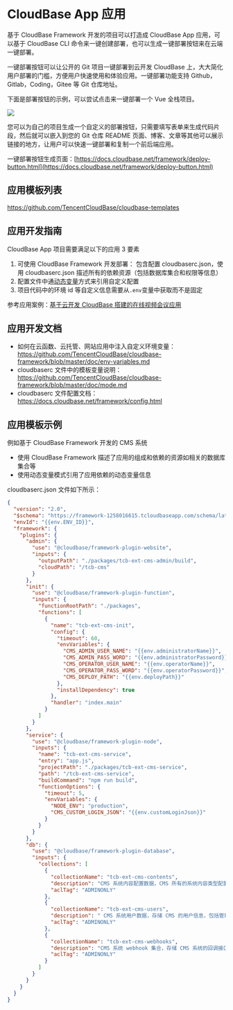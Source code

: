 # CloudBase App 应用

基于 CloudBase Framework 开发的项目可以打造成 CloudBase App 应用，可以基于 CloudBase CLI 命令来一键创建部署，也可以生成一键部署按钮来在云端一键部署。

一键部署按钮可以让公开的 Git 项目一键部署到云开发 CloudBase 上，大大简化用户部署的门槛，方便用户快速使用和体验应用。一键部署功能支持 Github，Gitlab，Coding，Gitee 等 Git 仓库地址。

下面是部署按钮的示例，可以尝试点击来一键部署一个 Vue 全栈项目。

[![](https://main.qcloudimg.com/raw/95b6b680ef97026ae10809dbd6516117.svg)](https://console.cloud.tencent.com/tcb/env/index?action=CreateAndDeployCloudBaseProject&tdl_anchor=github&tdl_site=0&appUrl=https%3A%2F%2Fgithub.com%2FTencentCloudBase%2Fcloudbase-templates&workDir=vue&appName=example-app)

您可以为自己的项目生成一个自定义的部署按钮，只需要填写表单来生成代码片段，然后就可以嵌入到您的 Git 仓库 README 页面、博客、文章等其他可以展示链接的地方，让用户可以快速一键部署和复制一个前后端应用。

一键部署按钮生成页面：[https://docs.cloudbase.net/framework/deploy-button.html](https://docs.cloudbase.net/framework/deploy-button.html)

## 应用模板列表

<https://github.com/TencentCloudBase/cloudbase-templates>

## 应用开发指南

CloudBase App 项目需要满足以下的应用 3 要素

1. 可使用 CloudBase Framework 开发部署： 包含配置 cloudbaserc.json，使用 cloudbaserc.json 描述所有的依赖资源（包括数据库集合和权限等信息）
2. 配置文件中通[动态变量](https://docs.cloudbase.net/cli/config.html#dong-tai-bian-liang)方式来引用自定义配置
3. 项目代码中的环境 id 等自定义信息需要从`.env`变量中获取而不是固定

参考应用案例：[基于云开发 CloudBase 搭建的在线视频会议应用](https://github.com/oe/serverless-zoom-with-webrtc/tree/master/meeting-simple)

## 应用开发文档

- 如何在云函数、云托管、网站应用中注入自定义环境变量： https://github.com/TencentCloudBase/cloudbase-framework/blob/master/doc/env-variables.md
- cloudbaserc 文件中的模板变量说明：https://github.com/TencentCloudBase/cloudbase-framework/blob/master/doc/mode.md
- cloudbaserc 文件配置文档：https://docs.cloudbase.net/framework/config.html

## 应用模板示例

例如基于 CloudBase Framework 开发的 CMS 系统

- 使用 CloudBase Framework 描述了应用的组成和依赖的资源如相关的数据库集合等
- 使用动态变量模式引用了应用依赖的动态变量信息

cloudbaserc.json 文件如下所示：

```json
{
  "version": "2.0",
  "$schema": "https://framework-1258016615.tcloudbaseapp.com/schema/latest.json",
  "envId": "{{env.ENV_ID}}",
  "framework": {
    "plugins": {
      "admin": {
        "use": "@cloudbase/framework-plugin-website",
        "inputs": {
          "outputPath": "./packages/tcb-ext-cms-admin/build",
          "cloudPath": "/tcb-cms"
        }
      },
      "init": {
        "use": "@cloudbase/framework-plugin-function",
        "inputs": {
          "functionRootPath": "./packages",
          "functions": [
            {
              "name": "tcb-ext-cms-init",
              "config": {
                "timeout": 60,
                "envVariables": {
                  "CMS_ADMIN_USER_NAME": "{{env.administratorName}}",
                  "CMS_ADMIN_PASS_WORD": "{{env.administratorPassword}}",
                  "CMS_OPERATOR_USER_NAME": "{{env.operatorName}}",
                  "CMS_OPERATOR_PASS_WORD": "{{env.operatorPassword}}",
                  "CMS_DEPLOY_PATH": "{{env.deployPath}}"
                },
                "installDependency": true
              },
              "handler": "index.main"
            }
          ]
        }
      },
      "service": {
        "use": "@cloudbase/framework-plugin-node",
        "inputs": {
          "name": "tcb-ext-cms-service",
          "entry": "app.js",
          "projectPath": "./packages/tcb-ext-cms-service",
          "path": "/tcb-ext-cms-service",
          "buildCommand": "npm run build",
          "functionOptions": {
            "timeout": 5,
            "envVariables": {
              "NODE_ENV": "production",
              "CMS_CUSTOM_LOGIN_JSON": "{{env.customLoginJson}}"
            }
          }
        }
      },
      "db": {
        "use": "@cloudbase/framework-plugin-database",
        "inputs": {
          "collections": [
            {
              "collectionName": "tcb-ext-cms-contents",
              "description": "CMS 系统内容配置数据，CMS 所有的系统内容类型配置、字段配置等信息都存储在该集合内（请不要手动修改",
              "aclTag": "ADMINONLY"
            },
            {
              "collectionName": "tcb-ext-cms-users",
              "description": " CMS 系统用户数据，存储 CMS 的用户信息，包括管理员和运营者的账号信息，包括角色信息，用户，加密存储的密码等（请不要手动修改）",
              "aclTag": "ADMINONLY"
            },
            {
              "collectionName": "tcb-ext-cms-webhooks",
              "description": "CMS 系统 webhook 集合，存储 CMS 系统的回调接口配置，CMS 系统数据的变更可以通过回调来进行同步 （请不要手动修改）",
              "aclTag": "ADMINONLY"
            }
          ]
        }
      }
    }
  }
}
```
